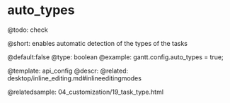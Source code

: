 auto_types
=============

@todo:
	check 


@short:
	enables automatic detection of the types of the tasks

@default:false
@type: boolean
@example:
gantt.config.auto_types = true;

@template:	api_config
@descr:
@related:
desktop/inline_editing.md#inlineeditingmodes

@relatedsample:
04_customization/19_task_type.html
